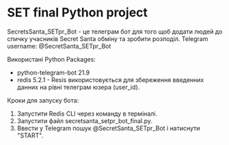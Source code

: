 # SET final Python project

SecretsSanta_SETpr_Bot - це телеграм бот для того щоб додати людей до спичку учасників Secret Santa обміну та зробити розподіл.
Telegram username: @SecretSanta_SETpr_Bot

Використані Python Packages:
- python-telegram-bot 21.9
- redis 5.2.1 - Resis використовується для збереження введенних данних на рівні телеграм юзера (user_id).

Кроки для запуску бота:
1. Запустити Redis CLI через команду в терміналі.
2. Запустити файл secretsanta_setpr_bot_final.py.
3. Ввести у Telegram пошук @SecretSanta_SETpr_Bot і натиснути "START".
